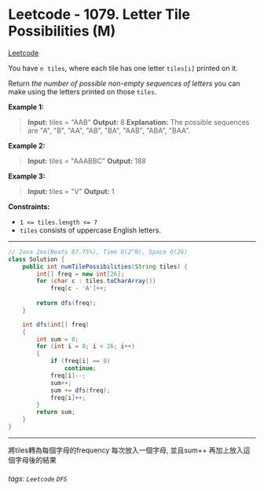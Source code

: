 # Leetcode - 1079. Letter Tile Possibilities (M)

[Leetcode](https://leetcode.com/problems/letter-tile-possibilities/)

You have `n`  `tiles`, where each tile has one letter `tiles[i]` printed on it.

Return _the number of possible non-empty sequences of letters_ you can make using the letters printed on those `tiles`.

**Example 1:**

> **Input:** tiles = "AAB"
> **Output:** 8
> **Explanation:** The possible sequences are "A", "B", "AA", "AB", "BA", "AAB", "ABA", "BAA".

**Example 2:**

> **Input:** tiles = "AAABBC"
> **Output:** 188

**Example 3:**

> **Input:** tiles = "V"
> **Output:** 1

**Constraints:**

-   `1 <= tiles.length <= 7`
-   `tiles` consists of uppercase English letters.

---
```java
// Java 2ms(Beats 87.75%), Time O(2^N), Space O(26)
class Solution {
    public int numTilePossibilities(String tiles) {
        int[] freq = new int[26];
        for (char c : tiles.toCharArray())
            freq[c - 'A']++;
        
        return dfs(freq);
    }

    int dfs(int[] freq)
    {
        int sum = 0;
        for (int i = 0; i < 26; i++)
        {
            if (freq[i] == 0)
                continue;
            freq[i]--;
            sum++;
            sum += dfs(freq);
            freq[i]++;
        }
        return sum;
    }
}
```
---

將tiles轉為每個字母的frequency
每次放入一個字母, 並且sum++
再加上放入這個字母後的結果


###### tags: `Leetcode` `DFS`